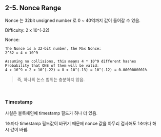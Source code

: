 ## 2-5. Nonce Range

Nonce 는 32bit unsigned number 로 0 ~ 40억까지 값이 들어갈 수 있음.

Difficulty: 2 x 10^(-22)

Nonce: 

```text
The Nonce is a 32-bit number, the Max Nonce:
2^32 = 4 x 10^9

Assuming no collisions, this means 4 * 10^9 different hashes
Probability that ONE of them will be valid:
4 x 10^9 x 2 x 10^(-22) = 8 x 10^(-13) = 10^(-12) = 0.0000000001%
```

> 즉, 하나의 논스 범위는 충분하지 않음.

<br>

### Timestamp

사실은 블록체인에 timestamp 필드가 하나 더 있음.

1초마다 timestamp 필드값이 바뀌기 때문에 nonce 값을 아무리 검사해도 1초마다 해시 값이 바뀜.
